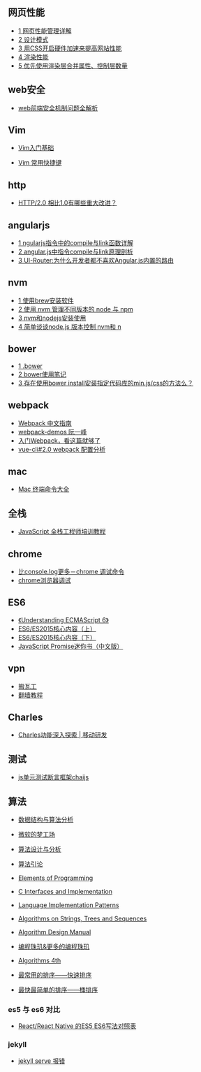 
## 网页性能

- [1 网页性能管理详解](http://www.ruanyifeng.com/blog/2015/09/web-page-performance-in-depth.html)
- [2 设计模式](http://www.alloyteam.com/2012/10/common-javascript-design-patterns/)
- [3 用CSS开启硬件加速来提高网站性能](http://www.aseoe.com/show-11-144-1.html)
- [4 渲染性能](https://developers.google.com/web/fundamentals/performance/rendering/?hl=zh-cn)
- [5 优先使用渲染层合并属性、控制层数量](https://developers.google.com/web/fundamentals/performance/rendering/stick-to-compositor-only-properties-and-manage-layer-count?hl=zh-cn)

## web安全

- [web前端安全机制问题全解析](https://my.oschina.net/zhangstephen/blog/645011#OSC_h3_1)

## Vim 

- [Vim入门基础](http://www.jianshu.com/p/bcbe916f97e1)

- [Vim 常用快捷键](http://www.cnblogs.com/sld666666/archive/2010/04/05/1704462.html)

## http

- [HTTP/2.0 相比1.0有哪些重大改进？](https://www.zhihu.com/question/34074946)
    
## angularjs

- [1 ngularjs指令中的compile与link函数详解](http://www.jb51.net/article/58229.htm)
- [2 angular.js中指令compile与link原理剖析](http://www.bubuko.com/infodetail-694161.html)
- [3 UI-Router:为什么开发者都不喜欢Angular.js内置的路由](http://www.jianshu.com/p/35c0acdea86c)

## nvm

- [1 使用brew安装软件](http://www.cnblogs.com/TankXiao/p/3247113.html)
- [2 使用 nvm 管理不同版本的 node 与 npm](http://www.tuicool.com/articles/Vzquy2)
- [3 nvm和nodejs安装使用](http://www.kancloud.cn/summer/nodejs-install/71975)
- [4 简单谈谈node.js 版本控制 nvm和 n](http://www.jb51.net/article/73424.htm)

## bower

- [1 .bower](https://bower.io/docs/config/)
- [2 bower使用笔记](http://www.jianshu.com/p/7c9be077bc82)
- [3 存在使用bower install安装指定代码库的min.js/css的方法么？](https://segmentfault.com/q/1010000000494228)

## webpack

- [Webpack 中文指南](http://zhaoda.net/webpack-handbook/index.html)
- [webpack-demos 阮一峰](https://github.com/ruanyf/webpack-demos)
- [入门Webpack，看这篇就够了](http://www.jianshu.com/p/42e11515c10f#)
- [vue-cli#2.0 webpack 配置分析](https://gold.xitu.io/post/584e48b2ac502e006c74a120?utm_source=gold_browser_extension)

## mac

- [Mac 终端命令大全](http://www.jianshu.com/p/3291de46f3ff)

## 全栈

- [JavaScript 全栈工程师培训教程](http://www.ruanyifeng.com/blog/2016/11/javascript.html)

## chrome

- [比console.log更多－chrome 调试命令](http://www.jianshu.com/p/a894f7f8d27d)
- [chrome浏览器调试](http://www.jianshu.com/p/b25c5b88baf5)

## ES6

- [《Understanding ECMAScript 6》](https://www.gitbook.com/book/sagittarius-rev/understanding-ecmascript-6-zh-ver/details)
- [ES6/ES2015核心内容（上）](https://segmentfault.com/a/1190000004365693#articleHeader0)
- [ES6/ES2015核心内容（下）](https://segmentfault.com/a/1190000004368132)
- [JavaScript Promise迷你书（中文版）](http://liubin.org/promises-book/#_)

## vpn

- [搬瓦工](http://banwagong.cn/)
- [翻墙教程](https://segmentfault.com/a/1190000007467687)

## Charles
- [Charles功能深入探索 | 移动研发](http://bbs.utest.qq.com/283)

## 测试
- [js单元测试断言框架chaijs](https://shaynegui.com/javascript-unit-test-chaijs/)

## 算法
- [数据结构与算法分析]()
- [微软的梦工场]()
- [算法设计与分析]()
- [算法引论]()
- [Elements of Programming]()
- [C Interfaces and Implementation]()
- [Language Implementation Patterns]()
- [Algorithms on Strings, Trees and Sequences]()
- [Algorithm Design Manual]()
- [编程珠玑&更多的编程珠玑]()
- [Algorithms 4th]()


- [最常用的排序——快速排序](http://ahalei.blog.51cto.com/4767671/1365285)
- [最快最简单的排序——桶排序](http://ahalei.blog.51cto.com/4767671/1362789)

### es5 与 es6 对比

 - [React/React Native 的ES5 ES6写法对照表](http://bbs.reactnative.cn/topic/15/react-react-native-%E7%9A%84es5-es6%E5%86%99%E6%B3%95%E5%AF%B9%E7%85%A7%E8%A1%A8)
 
### jekyll

- [jekyll serve 报错](https://github.com/jekyll/jekyll/issues/3103)
